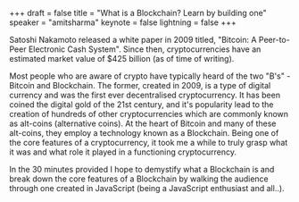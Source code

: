 +++
draft = false
title = "What is a Blockchain? Learn by building one"
speaker = "amitsharma"
keynote = false
lightning = false
+++

Satoshi Nakamoto released a white paper in 2009 titled, "Bitcoin: A Peer-to-Peer Electronic Cash System". Since then, cryptocurrencies have an estimated market value of $425 billion (as of time of writing). 

Most people who are aware of crypto have typically heard of the two "B's" - Bitcoin and Blockchain. The former, created in 2009, is a type of digital currency and was the first ever decentralised cryptocurrency. It has been coined the digital gold of the 21st century, and it's popularity lead to the creation of hundreds of other cryptocurrencies which are commonly known as alt-coins (alternative coins). At the heart of Bitcoin and many of these alt-coins, they employ a technology known as a Blockchain. Being one of the core features of a cryptocurrency, it took me a while to truly grasp what it was and what role it played in a functioning cryptocurrency.

In the 30 minutes provided I hope to demystify what a Blockchain is and break down the core features of a Blockchain by walking the audience through one created in JavaScript (being a JavaScript enthusiast and all..).